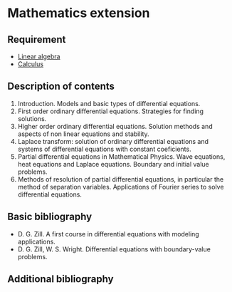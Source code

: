 # Mathematics extension

## Requirement

- [Linear algebra](../block1/linear_algebra.md)
- [Calculus](../block1/calculus.md)

## Description of contents

1. Introduction. Models and basic types of differential equations.
2. First order ordinary differential equations. Strategies for finding solutions.
3. Higher order ordinary differential equations. Solution methods and aspects of non linear equations and stability.
4. Laplace transform: solution of ordinary differential equations and systems of differential equations with constant coeficients.
5. Partial differential equations in Mathematical Physics. Wave equations, heat equations and Laplace equations. Boundary and initial value problems.
6. Methods of resolution of partial differential equations, in particular the method of separation variables. Applications of Fourier series to solve differential equations.

## Basic bibliography

- D. G. Zill. A first course in differential equations with modeling applications.
- D. G. Zill, W. S. Wright. Differential equations with boundary-value problems.

## Additional bibliography

